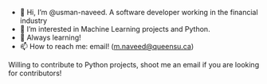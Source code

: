 - 👋 Hi, I’m @usman-naveed. A software developer working in the financial industry
- 👀 I’m interested in Machine Learning projects and Python.
- 🌱 Always learning!
- 📫 How to reach me: email! (m.naveed@queensu.ca)

Willing to contribute to Python projects, shoot me an email if you are looking for contributors!

<!---
usman-naveed/usman-naveed is a ✨ special ✨ repository because its `README.md` (this file) appears on your GitHub profile.
You can click the Preview link to take a look at your changes.
--->
